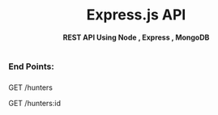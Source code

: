 <div align = Center , colour = Red>
    <h1> Express.js API</h1> 
   <strong> REST API Using Node , Express , MongoDB </strong>
   
</div>

 # <h3> End Points: <h3>
   GET /hunters 
   
   GET /hunters:id
    



